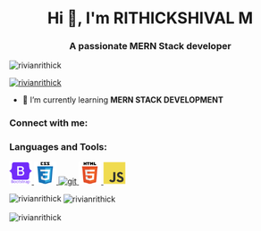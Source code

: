 <h1 align="center">Hi 👋, I'm RITHICKSHIVAL M</h1>
<h3 align="center">A passionate MERN Stack developer</h3>

<p align="left"> <img src="https://komarev.com/ghpvc/?username=rivianrithick&label=Profile%20views&color=0e75b6&style=flat" alt="rivianrithick" /> </p>

<p align="left"> <a href="https://github.com/ryo-ma/github-profile-trophy"><img src="https://github-profile-trophy.vercel.app/?username=rivianrithick" alt="rivianrithick" /></a> </p>

- 🌱 I’m currently learning **MERN STACK DEVELOPMENT**

<h3 align="left">Connect with me:</h3>
<p align="left">
</p>

<h3 align="left">Languages and Tools:</h3>
<p align="left"> <a href="https://getbootstrap.com" target="_blank" rel="noreferrer"> <img src="https://raw.githubusercontent.com/devicons/devicon/master/icons/bootstrap/bootstrap-plain-wordmark.svg" alt="bootstrap" width="40" height="40"/> </a> <a href="https://www.w3schools.com/css/" target="_blank" rel="noreferrer"> <img src="https://raw.githubusercontent.com/devicons/devicon/master/icons/css3/css3-original-wordmark.svg" alt="css3" width="40" height="40"/> </a> <a href="https://git-scm.com/" target="_blank" rel="noreferrer"> <img src="https://www.vectorlogo.zone/logos/git-scm/git-scm-icon.svg" alt="git" width="40" height="40"/> </a> <a href="https://www.w3.org/html/" target="_blank" rel="noreferrer"> <img src="https://raw.githubusercontent.com/devicons/devicon/master/icons/html5/html5-original-wordmark.svg" alt="html5" width="40" height="40"/> </a> <a href="https://developer.mozilla.org/en-US/docs/Web/JavaScript" target="_blank" rel="noreferrer"> <img src="https://raw.githubusercontent.com/devicons/devicon/master/icons/javascript/javascript-original.svg" alt="javascript" width="40" height="40"/> </a> </p>

<p><img align="left" src="https://github-readme-stats.vercel.app/api/top-langs?username=rivianrithick&show_icons=true&locale=en&layout=compact" alt="rivianrithick" /></p>

<p>&nbsp;<img align="center" src="https://github-readme-stats.vercel.app/api?username=rivianrithick&show_icons=true&locale=en" alt="rivianrithick" /></p>

<p><img align="center" src="https://github-readme-streak-stats.herokuapp.com/?user=rivianrithick&" alt="rivianrithick" /></p>

